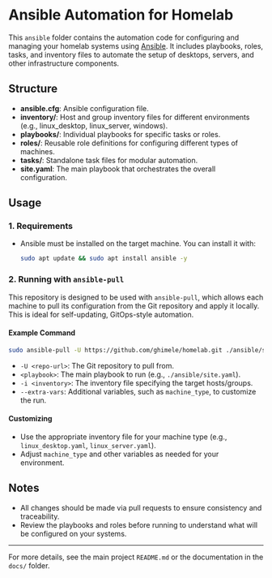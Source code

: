 # Ansible Automation for Homelab

This `ansible` folder contains the automation code for configuring and managing your homelab systems using [Ansible](https://www.ansible.com/). It includes playbooks, roles, tasks, and inventory files to automate the setup of desktops, servers, and other infrastructure components.

## Structure

- **ansible.cfg**: Ansible configuration file.
- **inventory/**: Host and group inventory files for different environments (e.g., linux_desktop, linux_server, windows).
- **playbooks/**: Individual playbooks for specific tasks or roles.
- **roles/**: Reusable role definitions for configuring different types of machines.
- **tasks/**: Standalone task files for modular automation.
- **site.yaml**: The main playbook that orchestrates the overall configuration.

## Usage

### 1. Requirements

- Ansible must be installed on the target machine. You can install it with:

  ```bash
  sudo apt update && sudo apt install ansible -y
  ```

### 2. Running with `ansible-pull`

This repository is designed to be used with `ansible-pull`, which allows each machine to pull its configuration from the Git repository and apply it locally. This is ideal for self-updating, GitOps-style automation.

#### Example Command

```bash
sudo ansible-pull -U https://github.com/ghimele/homelab.git ./ansible/site.yaml -i ./ansible/inventory/linux_desktop.yaml --extra-vars "machine_type=linux_desktop"
```

- `-U <repo-url>`: The Git repository to pull from.
- `<playbook>`: The main playbook to run (e.g., `./ansible/site.yaml`).
- `-i <inventory>`: The inventory file specifying the target hosts/groups.
- `--extra-vars`: Additional variables, such as `machine_type`, to customize the run.

#### Customizing

- Use the appropriate inventory file for your machine type (e.g., `linux_desktop.yaml`, `linux_server.yaml`).
- Adjust `machine_type` and other variables as needed for your environment.

## Notes

- All changes should be made via pull requests to ensure consistency and traceability.
- Review the playbooks and roles before running to understand what will be configured on your systems.

---
For more details, see the main project `README.md` or the documentation in the `docs/` folder.
